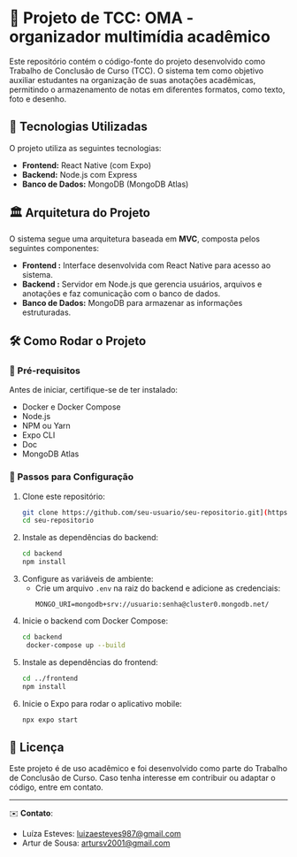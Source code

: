 # 📘 Projeto de TCC: OMA - organizador multimídia acadêmico

Este repositório contém o código-fonte do projeto desenvolvido como Trabalho de Conclusão de Curso (TCC). O sistema tem como objetivo auxiliar estudantes na organização de suas anotações acadêmicas, permitindo o armazenamento de notas em diferentes formatos, como texto, foto e desenho.

## 🚀 Tecnologias Utilizadas

O projeto utiliza as seguintes tecnologias:

- **Frontend:** React Native (com Expo)
- **Backend:** Node.js com Express
- **Banco de Dados:** MongoDB (MongoDB Atlas)

## 🏛️ Arquitetura do Projeto

O sistema segue uma arquitetura baseada em **MVC**, composta pelos seguintes componentes:

- **Frontend :** Interface desenvolvida com React Native para acesso ao sistema.
- **Backend :** Servidor em Node.js que gerencia usuários, arquivos e anotações e faz comunicação com o banco de dados.
- **Banco de Dados:** MongoDB para armazenar as informações estruturadas.

## 🛠️ Como Rodar o Projeto

### 🔧 Pré-requisitos

Antes de iniciar, certifique-se de ter instalado:
- Docker e Docker Compose
- Node.js 
- NPM ou Yarn
- Expo CLI
- Doc
- MongoDB Atlas

### 📌 Passos para Configuração

1. Clone este repositório:
   ```sh
   git clone https://github.com/seu-usuario/seu-repositorio.git](https://github.com/art-42/Tcc-OMA.git)
   cd seu-repositorio
   ```
2. Instale as dependências do backend:
   ```sh
   cd backend
   npm install
   ```
3. Configure as variáveis de ambiente:
   - Crie um arquivo `.env` na raiz do backend e adicione as credenciais:
     ```env
     MONGO_URI=mongodb+srv://usuario:senha@cluster0.mongodb.net/
     ```
4. Inicie o backend com Docker Compose:
   ```sh
   cd backend
    docker-compose up --build
   ```
5. Instale as dependências do frontend:
   ```sh
   cd ../frontend
   npm install
   ```
6. Inicie o Expo para rodar o aplicativo mobile:
   ```sh
   npx expo start
   ```


## 📜 Licença

Este projeto é de uso acadêmico e foi desenvolvido como parte do Trabalho de Conclusão de Curso. Caso tenha interesse em contribuir ou adaptar o código, entre em contato.

---

✉️ **Contato**: 
- Luíza Esteves: luizaesteves987@gmail.com
- Artur de Sousa: artursv2001@gmail.com
